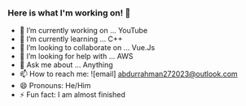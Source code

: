 ### Here is what I'm working on! 👋



- 🔭 I’m currently working on ... YouTube
- 🌱 I’m currently learning ... C++
- 👯 I’m looking to collaborate on ... Vue.Js
- 🤔 I’m looking for help with ... AWS
- 💬 Ask me about ... Anything
- 📫 How to reach me: ![email] abdurrahman272023@outlook.com
- 😄 Pronouns: He/Him
- ⚡ Fun fact: I am almost finished

